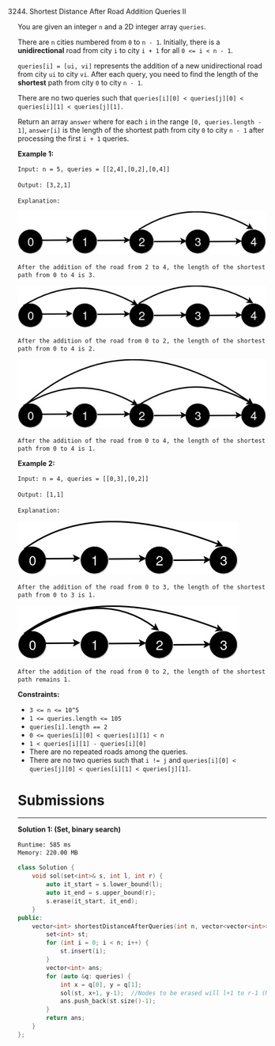 3244. Shortest Distance After Road Addition Queries II

You are given an integer `n` and a 2D integer array `queries`.

There are `n` cities numbered from `0` to `n - 1`. Initially, there is a **unidirectional** road from city `i` to city `i + 1` for all `0 <= i < n - 1`.

`queries[i] = [ui, vi]` represents the addition of a new unidirectional road from city `ui` to city `vi`. After each query, you need to find the length of the **shortest** path from city `0` to city `n - 1`.

There are no two queries such that `queries[i][0] < queries[j][0] < queries[i][1] < queries[j][1].`

Return an array `answer` where for each `i` in the range `[0, queries.length - 1]`, `answer[i]` is the length of the shortest path from city `0` to city `n - 1` after processing the first `i + 1` queries.

 

**Example 1:**
```
Input: n = 5, queries = [[2,4],[0,2],[0,4]]

Output: [3,2,1]

Explanation:
```
![3244_image8.jpg](img/3244_image8.jpg)
```
After the addition of the road from 2 to 4, the length of the shortest path from 0 to 4 is 3.
```
![3244_image9.jpg](img/3244_image9.jpg)
```
After the addition of the road from 0 to 2, the length of the shortest path from 0 to 4 is 2.
```
![3244_image10.jpg](img/3244_image10.jpg)
```
After the addition of the road from 0 to 4, the length of the shortest path from 0 to 4 is 1.
```

**Example 2:**
```
Input: n = 4, queries = [[0,3],[0,2]]

Output: [1,1]

Explanation:
```
![3244_image11.jpg](img/3244_image11.jpg)
```
After the addition of the road from 0 to 3, the length of the shortest path from 0 to 3 is 1.
```
![3244_image12.jpg](img/3244_image12.jpg)
```
After the addition of the road from 0 to 2, the length of the shortest path remains 1.
```
 

**Constraints:**

* `3 <= n <= 10^5`
* `1 <= queries.length <= 105`
* `queries[i].length == 2`
* `0 <= queries[i][0] < queries[i][1] < n`
* `1 < queries[i][1] - queries[i][0]`
* There are no repeated roads among the queries.
* There are no two queries such that `i != j` and `queries[i][0] < queries[j][0] < queries[i][1] < queries[j][1]`.

# Submissions
---
**Solution 1: (Set, binary search)**
```
Runtime: 585 ms
Memory: 220.00 MB
```
```c++
class Solution {
    void sol(set<int>& s, int l, int r) {
        auto it_start = s.lower_bound(l);
        auto it_end = s.upper_bound(r);
        s.erase(it_start, it_end);
    }
public:
    vector<int> shortestDistanceAfterQueries(int n, vector<vector<int>>& queries) {
        set<int> st;    
        for (int i = 0; i < n; i++) {
            st.insert(i);
        }
        vector<int> ans;
        for (auto &q: queries) {
            int x = q[0], y = q[1];
            sol(st, x+1, y-1);  //Nodes to be erased will l+1 to r-1 (Not l to r)
            ans.push_back(st.size()-1);
        }
        return ans;
    }
};
```
